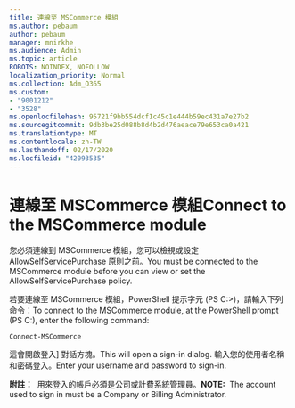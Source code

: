 ```yaml
---
title: 連線至 MSCommerce 模組
ms.author: pebaum
author: pebaum
manager: mnirkhe
ms.audience: Admin
ms.topic: article
ROBOTS: NOINDEX, NOFOLLOW
localization_priority: Normal
ms.collection: Adm_O365
ms.custom:
- "9001212"
- "3528"
ms.openlocfilehash: 95721f9bb554dcf1c45c1e444b59ec431a7e27b2
ms.sourcegitcommit: 9db3be25d088b8d4b2d476aeace79e653ca0a421
ms.translationtype: MT
ms.contentlocale: zh-TW
ms.lasthandoff: 02/17/2020
ms.locfileid: "42093535"
---
```

# <a name="connect-to-the-mscommerce-module"></a><span data-ttu-id="34f82-102">連線至 MSCommerce 模組</span><span class="sxs-lookup"><span data-stu-id="34f82-102">Connect to the MSCommerce module</span></span>

<span data-ttu-id="34f82-103">您必須連線到 MSCommerce 模組，您可以檢視或設定 AllowSelfServicePurchase 原則之前。</span><span class="sxs-lookup"><span data-stu-id="34f82-103">You must be connected to the MSCommerce module before you can view or set the AllowSelfServicePurchase policy.</span></span>  

<span data-ttu-id="34f82-104">若要連線至 MSCommerce 模組，PowerShell 提示字元 (PS C:>\)，請輸入下列命令：</span><span class="sxs-lookup"><span data-stu-id="34f82-104">To connect to the MSCommerce module, at the PowerShell prompt (PS C:\), enter the following command:</span></span>

    Connect-MSCommerce

<span data-ttu-id="34f82-105">這會開啟登入] 對話方塊。</span><span class="sxs-lookup"><span data-stu-id="34f82-105">This will open a sign-in dialog.</span></span> <span data-ttu-id="34f82-106">輸入您的使用者名稱和密碼登入。</span><span class="sxs-lookup"><span data-stu-id="34f82-106">Enter your username and password to sign-in.</span></span>

<span data-ttu-id="34f82-107">**附註：**&nbsp;&nbsp;用來登入的帳戶必須是公司或計費系統管理員。</span><span class="sxs-lookup"><span data-stu-id="34f82-107">**NOTE:**&nbsp;&nbsp;The account used to sign in must be a Company or Billing Administrator.</span></span>
